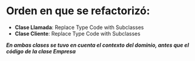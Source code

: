 # Orden en que se refactorizó:
- **Clase Llamada**: Replace Type Code with Subclasses
- **Clase Cliente**: Replace Type Code with Subclasses

***En ambas clases se tuvo en cuenta el contexto del dominio, antes que el código de la clase Empresa***
